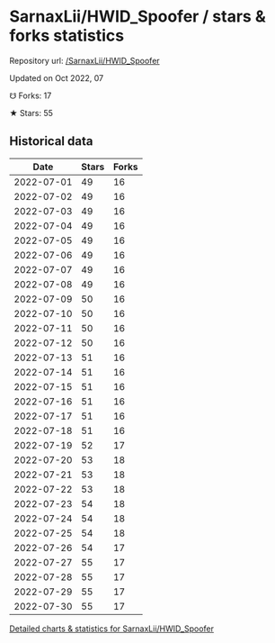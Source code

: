 # SarnaxLii/HWID_Spoofer / stars & forks statistics

Repository url: [/SarnaxLii/HWID_Spoofer](https://github.com/SarnaxLii/HWID_Spoofer)

Updated on Oct 2022, 07

☋ Forks: 17

★ Stars: 55

## Historical data
| Date | Stars | Forks |
|------|-------|-------|
| 2022-07-01 | 49 | 16 | 
| 2022-07-02 | 49 | 16 | 
| 2022-07-03 | 49 | 16 | 
| 2022-07-04 | 49 | 16 | 
| 2022-07-05 | 49 | 16 | 
| 2022-07-06 | 49 | 16 | 
| 2022-07-07 | 49 | 16 | 
| 2022-07-08 | 49 | 16 | 
| 2022-07-09 | 50 | 16 | 
| 2022-07-10 | 50 | 16 | 
| 2022-07-11 | 50 | 16 | 
| 2022-07-12 | 50 | 16 | 
| 2022-07-13 | 51 | 16 | 
| 2022-07-14 | 51 | 16 | 
| 2022-07-15 | 51 | 16 | 
| 2022-07-16 | 51 | 16 | 
| 2022-07-17 | 51 | 16 | 
| 2022-07-18 | 51 | 16 | 
| 2022-07-19 | 52 | 17 | 
| 2022-07-20 | 53 | 18 | 
| 2022-07-21 | 53 | 18 | 
| 2022-07-22 | 53 | 18 | 
| 2022-07-23 | 54 | 18 | 
| 2022-07-24 | 54 | 18 | 
| 2022-07-25 | 54 | 18 | 
| 2022-07-26 | 54 | 17 | 
| 2022-07-27 | 55 | 17 | 
| 2022-07-28 | 55 | 17 | 
| 2022-07-29 | 55 | 17 | 
| 2022-07-30 | 55 | 17 | 


[Detailed charts & statistics for SarnaxLii/HWID_Spoofer](https://reviewgithub.com/rep/SarnaxLii/HWID_Spoofer)
